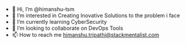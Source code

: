 - 👋 Hi, I’m @himanshu-tsm
- 👀 I’m interested in Creating Inovative Solutions to the problem i face
- 🌱 I’m currently learning CyberSecurity
- 💞️ I’m looking to collaborate on DevOps Tools
- 📫 How to reach me himanshu.tripathi@stackmentalist.com

<!---
himanshu-tsm/himanshu-tsm is a ✨ special ✨ repository because its `README.md` (this file) appears on your GitHub profile.
You can click the Preview link to take a look at your changes.
--->
